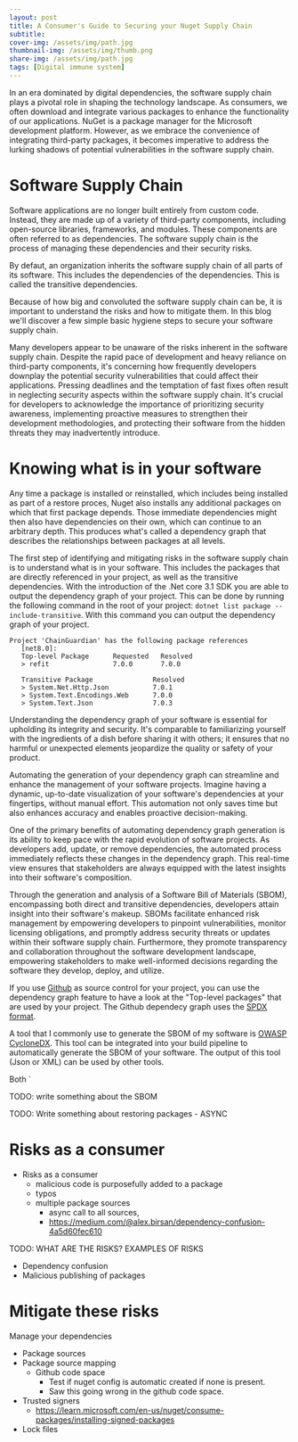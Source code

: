 ```yaml
---
layout: post
title: A Consumer's Guide to Securing your Nuget Supply Chain
subtitle: 
cover-img: /assets/img/path.jpg
thumbnail-img: /assets/img/thumb.png
share-img: /assets/img/path.jpg
tags: [Digital immune system]
---
```


In an era dominated by digital dependencies, the software supply chain plays a pivotal role in shaping the technology landscape. As consumers, we often download and integrate various packages to enhance the functionality of our applications. NuGet is a package manager for the Microsoft development platform. However, as we embrace the convenience of integrating third-party packages, it becomes imperative to address the lurking shadows of potential vulnerabilities in the software supply chain.

# Software Supply Chain 
Software applications are no longer built entirely from custom code. Instead, they are made up of a variety of third-party components, including open-source libraries, frameworks, and modules. These components are often referred to as dependencies. The software supply chain is the process of managing these dependencies and their security risks.

By defaut, an organization inherits the software supply chain of all parts of its software. This includes the dependencies of the dependencies. This is called the transitive dependencies.

Because of how big and convoluted the software supply chain can be, it is important to understand the risks and how to mitigate them. In this blog we'll discover a few simple basic hygiene steps to secure your software supply chain. 

Many developers appear to be unaware of the risks inherent in the software supply chain. Despite the rapid pace of development and heavy reliance on third-party components, it's concerning how frequently developers downplay the potential security vulnerabilities that could affect their applications. Pressing deadlines and the temptation of fast fixes often result in neglecting security aspects within the software supply chain. It's crucial for developers to acknowledge the importance of prioritizing security awareness, implementing proactive measures to strengthen their development methodologies, and protecting their software from the hidden threats they may inadvertently introduce.

# Knowing what is in your software
Any time a package is installed or reinstalled, which includes being installed as part of a restore proces, Nuget also installs any additional packages on which that first package depends.
Those immediate dependencies might then also have dependencies on their own, which can continue to an arbitrary depth. This produces what's called a dependency graph that describes the relationships between packages at all levels.

The first step of identifying and mitigating risks in the software supply chain is to understand what is in your software. This includes the packages that are directly referenced in your project, as well as the transitive dependencies. With the introduction of the .Net core 3.1 SDK you are able to output the dependency graph of your project. This can be done by running the following command in the root of your project:
`dotnet list package --include-transitive`. With this command you can output the dependency graph of your project.

```
Project 'ChainGuardian' has the following package references
   [net8.0]:
   Top-level Package      Requested   Resolved
   > refit                7.0.0       7.0.0

   Transitive Package               Resolved
   > System.Net.Http.Json           7.0.1
   > System.Text.Encodings.Web      7.0.0
   > System.Text.Json               7.0.3
```

Understanding the dependency graph of your software is essential for upholding its integrity and security. It's comparable to familiarizing yourself with the ingredients of a dish before sharing it with others; it ensures that no harmful or unexpected elements jeopardize the quality or safety of your product.

Automating the generation of your dependency graph can streamline and enhance the management of your software projects. Imagine having a dynamic, up-to-date visualization of your software's dependencies at your fingertips, without manual effort. This automation not only saves time but also enhances accuracy and enables proactive decision-making.

One of the primary benefits of automating dependency graph generation is its ability to keep pace with the rapid evolution of software projects. As developers add, update, or remove dependencies, the automated process immediately reflects these changes in the dependency graph. This real-time view ensures that stakeholders are always equipped with the latest insights into their software's composition.

 Through the generation and analysis of a Software Bill of Materials (SBOM), encompassing both direct and transitive dependencies, developers attain insight into their software's makeup. SBOMs facilitate enhanced risk management by empowering developers to pinpoint vulnerabilities, monitor licensing obligations, and promptly address security threats or updates within their software supply chain. Furthermore, they promote transparency and collaboration throughout the software development landscape, empowering stakeholders to make well-informed decisions regarding the software they develop, deploy, and utilize.

 If you use [Github](https://github.com/) as source control for your project, you can use the dependency graph feature to have a look at the "Top-level packages" that are used by your project. The Github dependecy graph uses the [SPDX format](https://spdx.dev/). 

 A tool that I commonly use to generate the SBOM of my software is [OWASP CycloneDX](https://cyclonedx.org/). This tool can be integrated into your build pipeline to automatically generate the SBOM of your software. The output of this tool (Json or XML) can be used by other tools. 

 Both `


TODO: write something about the SBOM

TODO: Write something about restoring packages
    - ASYNC

 # Risks as a consumer



- Risks as a consumer
    - malicious code is purposefully added to a package
    - typos 
    - multiple package sources
        - async call to all sources, 
        - https://medium.com/@alex.birsan/dependency-confusion-4a5d60fec610



TODO:
WHAT ARE THE RISKS?
EXAMPLES OF RISKS
-  Dependency confusion
-  Malicious publishing of packages

# Mitigate these risks

Manage your dependencies
- Package sources
- Package source mapping
    - Github code space
        - Test if nuget config is automatic created if none is present.
        - Saw this going wrong in the github code space.
- Trusted signers
    - https://learn.microsoft.com/en-us/nuget/consume-packages/installing-signed-packages
- Lock files
